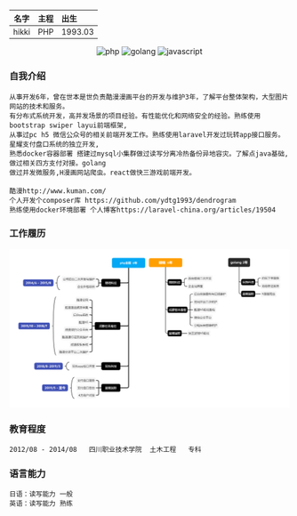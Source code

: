 
<table style="text-align:center;">
    <thead>
        <tr>
            <th style="text-align:center;">名字</th>
            <th style="text-align:left;">主程</th>
            <th style="text-align:left;">出生</th>
        </tr>
    </thead>
    <tbody>
        <tr>
            <td style="text-align:left;">hikki</td>
            <td style="text-align:left;">PHP</td>
            <td style="text-align:left;">1993.03</td>
        </tr>
    </tbody>
</table>


<p align="center">
<img src="https://img.shields.io/badge/php-6years-blue" alt="php">
<img src="https://img.shields.io/badge/golang-2years-lightgrey" alt="golang">
<img src="https://img.shields.io/badge/html%2Bcss%2Bjavascript-6years-yellow" alt="javascript">
</p>

### 自我介绍
    从事开发6年，曾在世本是世负责酷漫漫画平台的开发与维护3年，了解平台整体架构，大型图片网站的技术和服务。
    有分布式系统开发，高并发场景的项目经验。有性能优化和网络安全的经验。熟练使用bootstrap swiper layui前端框架,
    从事过pc h5 微信公众号的相关前端开发工作。熟练使用laravel开发过玩转app接口服务。星耀支付盘口系统的独立开发,
    熟悉docker容器部署 搭建过mysql小集群做过读写分离冷热备份异地容灾。了解点java基础,做过相关四方支付对接。golang
    做过并发微服务,H漫画网站爬虫。react做快三游戏前端开发。
    
    酷漫http://www.kuman.com/
    个人开发个composer库 https://github.com/ydtg1993/dendrogram
    熟练使用docker环境部署 个人博客https://laravel-china.org/articles/19504

### 工作履历
<p align="center">
<img src="https://github.com/ydtg1993/-resume/blob/master/journey.png" alt="journey">
</p>

### 教育程度
    2012/08 - 2014/08   四川职业技术学院  土木工程   专科 
### 语言能力
    日语：读写能力 一般
    英语：读写能力 熟练

    
